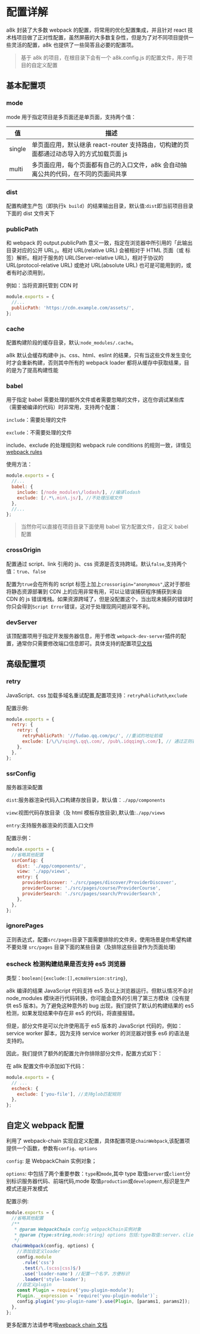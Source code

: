 # 配置详解

a8k 封装了大多数 webpack 的配置，将常用的优化配置集成，并且针对 react 技术栈项目做了正对性配置，虽然屏蔽的大多数复杂性，但是为了对不同项目提供一些灵活的配置，a8k 也提供了一些简答且必要的配置项。

> 基于 a8k 的项目，在根目录下会有一个 a8k.config.js 的配置文件，用于项目的自定义配置

## 基本配置项

### mode

mode 用于指定项目是多页面还是单页面，支持两个值：

| 值     | 描述                                                                                    |
| ------ | --------------------------------------------------------------------------------------- |
| single | 单页面应用，默认继承 react-router 支持路由，切构建的页面都通过动态导入的方式加载页面 js |
| multi  | 多页面应用，每个页面都有自己的入口文件，a8k 会自动抽离公共的代码，在不同的页面间共享    |

### dist

配置构建生产包（即执行`k build`）的结果输出目录，默认值:`dist`即当前项目目录下面的 dist 文件夹下

### publicPath

和 webpack 的 output.publicPath 意义一致，指定在浏览器中所引用的「此输出目录对应的公开 URL」。相对 URL(relative URL) 会被相对于 HTML 页面（或 <base> 标签）解析。相对于服务的 URL(Server-relative URL)，相对于协议的 URL(protocol-relative URL) 或绝对 URL(absolute URL) 也可是可能用到的，或者有时必须用到，

例如：当将资源托管到 CDN 时

```js
module.exports = {
  //...
  publicPath: 'https://cdn.example.com/assets/',
};
```

### cache

配置构建阶段的缓存目录，默认:`node_modules/.cache`。

a8k 默认会缓存构建中 js、css、html、eslint 的结果，只有当这些文件发生变化时才会重新构建，否则其中所有的 webpack loader 都将从缓存中获取结果，目的是为了提高构建性能

### babel

用于指定 babel 需要处理的额外文件或者需要忽略的文件，这在你调试某些库（需要被编译的代码）时非常用，支持两个配置：

`include`：需要处理的文件

`exclude`：不需要处理的文件

include、exclude 的处理规则和 webpack rule conditions 的规则一致，详情见[webpack rules](https://webpack.js.org/configuration/module/#rule-conditions)

使用方法：

```js
module.exports = {
  //...
  babel: {
    include: [/node_modules\/lodash/], //编译lodash
    exclude: [/.*\.min\.js/], //不处理压缩文件
  },
  //...
};
```

> 当然你可以直接在项目目录下面使用 babel 官方配置文件，自定义 babel 配置

### crossOrigin

配置通过 script、link 引用的 js、css 资源是否支持跨域。默认`false`,支持两个值：`true`、`false`

配置为`true`会在所有的 script 标签上加上`crossorigin="anonymous"`,这对于那些将静态资源部署到 CDN 上的应用非常有用，可以让错误捕获程序捕获到来自 CDN 的 js 错误堆栈。如果资源跨域了，但是没配置这个，当出现未捕获的错误时你只会得到`Script Error`错误，这对于处理现网问题非常不利。

### devServer

该顶配置项用于指定开发服务器信息，用于修改 `webpack-dev-server`插件的配置，通常你只需要修改端口信息即可。具体支持的配置项[见文档](https://webpack.js.org/configuration/dev-server/)

## 高级配置项

### retry

JavaScript、css 加载多域名重试配置,配置项支持：`retryPublicPath`,`exclude`

配置示例:

```js
module.exports = {
  retry: {
    retry: {
      retryPublicPath: '//fudao.qq.com/pc/', //重试的地址前缀
      exclude: [/\/\/sqimg\.qq\.com/, /pub\.idqqimg\.com/], // 通过正则表达式，排除不需要重试的文件
    },
  },
};
```

### ssrConfig

服务器渲染配置

`dist`:服务器渲染代码入口构建存放目录，默认值：`./app/components`

`view`:视图代码存放目录（及 html 模板存放目录),默认值:`./app/views`

`entry`:支持服务器渲染的页面入口文件

配置示例：

```js
module.exports = {
  //省略其他配置
  ssrConfig: {
    dist: './app/components/',
    view: './app/views',
    entry: {
      providerDiscover: './src/pages/discover/ProviderDiscover',
      providerCourse: './src/pages/course/ProviderCourse',
      providerSearch: './src/pages/search/ProviderSearch',
    },
  },
};
```

### ignorePages

正则表达式，配置`src/pages`目录下面需要排除的文件夹，使用场景是你希望构建不要处理 `src/pages` 目录下面的某些目录（及排除这些目录作为页面处理)

### escheck 检测构建结果是否支持 es5 浏览器

类型：`boolean|{exclude:[],ecmaVersion:string}`,

a8k 编译的结果 JavaScript 代码支持 es5 及以上浏览器运行。但默认情况不会对 node_modules 模块进行代码转换，你可能会意外的引用了第三方模块（没有提供 es5 版本)。为了避免这种意外的 bug 出现，我们提供了默认的构建结果的 es5 检测，如果发现结果中存在非 es5 的代码，将直接报错。

但是，部分文件是可以允许使用高于 es5 版本的 JavaScript 代码的，例如：service worker 脚本，因为支持 service worker 的浏览器对很多 es6 的语法是支持的。

因此，我们提供了额外的配置允许你排除部分文件，配置方式如下：

在 a8k 配置文件中添加如下代码：

```js
module.exports = {
  // ...
  escheck: {
    exclude: ['you-file'], //支持glob匹配规则
  },
};
```

## 自定义 webpack 配置

利用了 webpack-chain 实现自定义配置，具体配置项是`chainWebpack`,该配置项提供一个函数，参数有`config、options`

`config`: 是 WebpackChain 实例对象；

`options`: 中包括了两个重要参数：`type`和`mode`,其中 type 取值`server`或`client`分别标识服务器代码、前端代码,mode 取值`production`或`development`,标识是生产模式还是开发模式

配置示例:

```js
module.exports = {
  //省略其他配置
  /**
   * @param WebpackChain config webpackChain实例对象
   * @param {type:string,mode:string} options 包括:type取值:server、client;mode取值:production、development
   */
  chainWebpack(config, options) {
    //添加自定义loader
    config.module
      .rule('css')
      .test(/\.(scss|css)$/)
      .use('loader-name') //配置一个名字，方便标识
      .loader('style-loader');
    //自定义plugin
    const Plugin = require('you-plugin-module');
    Plugin.__expression = `require('you-plugin-module')`;
    config.plugin('you-plugin-name').use(Plugin, [params1, params2]);
  },
};
```

更多配置方法请参考哦[webpack chain 文档](https://github.com/neutrinojs/webpack-chain)
